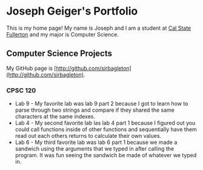 # Joseph Geiger's Portfolio

This is my home page! My name is Joseph and I am a student at [Cal State Fullerton](http://www.fullerton.edu/) and my major is Computer Science.

## Computer Science Projects

My GitHub page is [http://github.com/sirbagleton](http://github.com/sirbagleton).

### CPSC 120

* Lab 9 - My favorite lab was lab 9 part 2 because I got to learn how to parse through two strings and compare if they shared the same characters at the same indexes.
* Lab 4 - My second favorite lab las lab 4 part 1 because I figured out you could call functions inside of other functions and sequentially have them read out each others returns to calculate their own values.
* Lab 6 - My third favorite lab was lab 6 part 1 because we made a sandwich using the arguments that we typed in after calling the program. It was fun seeing the sandwich be made of whatever we typed in.
